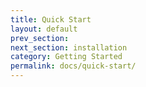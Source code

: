 ```yaml
---
title: Quick Start
layout: default
prev_section:  
next_section: installation
category: Getting Started
permalink: docs/quick-start/
---
```

